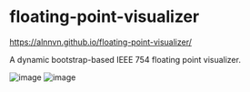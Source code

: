 # floating-point-visualizer
https://alnnvn.github.io/floating-point-visualizer/

A dynamic bootstrap-based IEEE 754 floating point visualizer.

![image](https://user-images.githubusercontent.com/108158031/199599771-8b49eaba-a3ef-4daf-b470-6dd2664af5c7.png)
![image](https://user-images.githubusercontent.com/108158031/210437043-552ad642-943d-4988-a163-13a53e7b4216.png)

